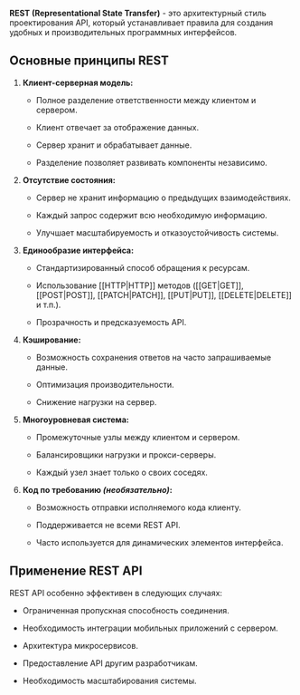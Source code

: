 **REST (Representational State Transfer)** - это архитектурный стиль проектирования API, который устанавливает правила для создания удобных и производительных программных интерфейсов.

## Основные принципы REST

1. **Клиент-серверная модель:**

	- Полное разделение ответственности между клиентом и сервером.
	
	- Клиент отвечает за отображение данных.
	
	- Сервер хранит и обрабатывает данные.
	
	- Разделение позволяет развивать компоненты независимо.

2. **Отсутствие состояния:**

	- Сервер не хранит информацию о предыдущих взаимодействиях.
	
	- Каждый запрос содержит всю необходимую информацию.
	
	- Улучшает масштабируемость и отказоустойчивость системы.

3. **Единообразие интерфейса:**

	- Стандартизированный способ обращения к ресурсам.
	
	- Использование [[HTTP|HTTP]] методов ([[GET|GET]], [[POST|POST]], [[PATCH|PATCH]], [[PUT|PUT]], [[DELETE|DELETE]] и т.п.).
	
	- Прозрачность и предсказуемость API.

4. **Кэширование:**

	- Возможность сохранения ответов на часто запрашиваемые данные.
	
	- Оптимизация производительности.
	
	- Снижение нагрузки на сервер.

5. **Многоуровневая система:**

	- Промежуточные узлы между клиентом и сервером.
	
	- Балансировщики нагрузки и прокси-серверы.
	
	- Каждый узел знает только о своих соседях.

6. **Код по требованию *(необязательно)*:**

	- Возможность отправки исполняемого кода клиенту.
	
	- Поддерживается не всеми REST API.
	
	- Часто используется для динамических элементов интерфейса.

## Применение REST API

REST API особенно эффективен в следующих случаях:

- Ограниченная пропускная способность соединения.

- Необходимость интеграции мобильных приложений с сервером.

- Архитектура микросервисов.

- Предоставление API другим разработчикам.

- Необходимость масштабирования системы.
